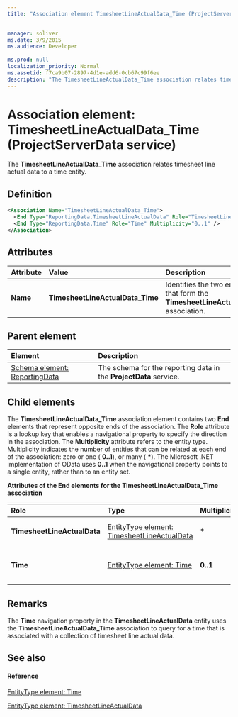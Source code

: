 ```yaml
---
title: "Association element TimesheetLineActualData_Time (ProjectServerData service)"

 
manager: soliver
ms.date: 3/9/2015
ms.audience: Developer
 
ms.prod: null
localization_priority: Normal
ms.assetid: f7ca9b07-2897-4d1e-add6-0cb67c99f6ee
description: "The TimesheetLineActualData_Time association relates timesheet line actual data to a time entity."
---
```


# Association element: TimesheetLineActualData_Time (ProjectServerData service)

The **TimesheetLineActualData_Time** association relates timesheet line actual data to a time entity. 
  
## Definition

```XML
<Association Name="TimesheetLineActualData_Time">
  <End Type="ReportingData.TimesheetLineActualData" Role="TimesheetLineActualData" Multiplicity="*" />
  <End Type="ReportingData.Time" Role="Time" Multiplicity="0..1" />
</Association>
```

## Attributes

|**Attribute**|**Value**|**Description**|
|:-----|:-----|:-----|
|**Name** <br/> |**TimesheetLineActualData_Time** <br/> |Identifies the two entity types that form the **TimesheetLineActualData_Time** association.  <br/> |
   
## Parent element

|**Element**|**Description**|
|:-----|:-----|
|[Schema element: ReportingData](schema-reportingdata-projectdata-service.md) <br/> |The schema for the reporting data in the **ProjectData** service.  <br/> |
   
## Child elements

The **TimesheetLineActualData_Time** association element contains two **End** elements that represent opposite ends of the association. The **Role** attribute is a lookup key that enables a navigational property to specify the direction in the association. The **Multiplicity** attribute refers to the entity type. Multiplicity indicates the number of entities that can be related at each end of the association: zero or one ( **0..1**), or many ( **\***). The Microsoft .NET implementation of OData uses **0..1** when the navigational property points to a single entity, rather than to an entity set. 
  
**Attributes of the End elements for the TimesheetLineActualData_Time association**

|**Role**|**Type**|**Multiplicity**|**Description**|
|:-----|:-----|:-----|:-----|
|**TimesheetLineActualData** <br/> |[EntityType element: TimesheetLineActualData](entitytype-timesheetlineactualdata-projectdata-service.md) <br/> |**\*** <br/> |The collection of actual data for timesheet lines, in the reporting table.  <br/> |
|**Time** <br/> |[EntityType element: Time](entitytype-time-projectdata-service.md) <br/> |**0..1** <br/> |The time object that is referenced in the **TimesheetLineActualData_Time** association.  <br/> |
   
## Remarks

The **Time** navigation property in the **TimesheetLineActualData** entity uses the **TimesheetLineActualData_Time** association to query for a time that is associated with a collection of timesheet line actual data. 
  
## See also

#### Reference

[EntityType element: Time](entitytype-time-projectdata-service.md)
  
[EntityType element: TimesheetLineActualData](entitytype-timesheetlineactualdata-projectdata-service.md)

